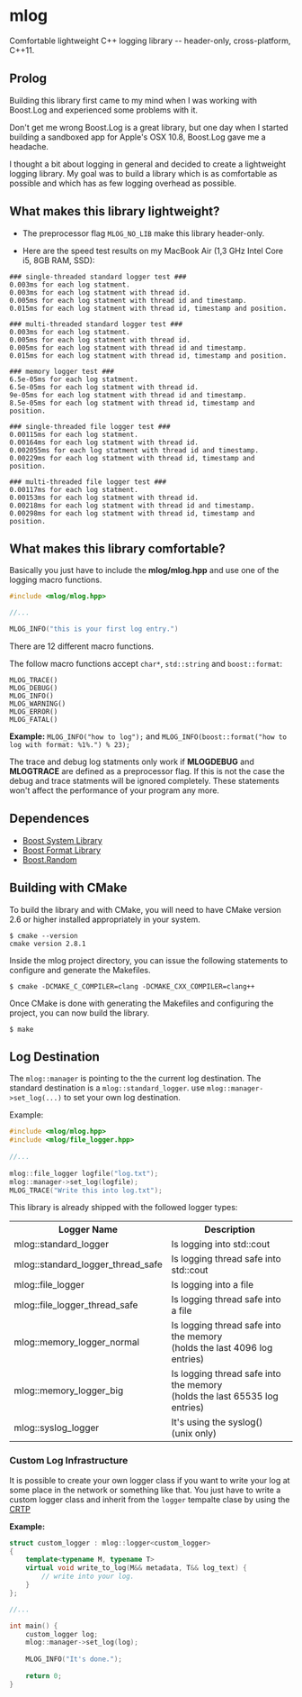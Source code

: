 # mlog

Comfortable lightweight C++ logging library -- header-only, cross-platform, C++11.

## Prolog

Building this library first came to my mind when I was working with Boost.Log and experienced some problems with it.

Don't get me wrong Boost.Log is a great library, but one day when I started building a sandboxed app for Apple's OSX 10.8, Boost.Log gave me a headache.

I thought a bit about logging in general and decided to create a lightweight logging library. My goal was to build a library which is as comfortable as possible and which has as few logging overhead as possible.

## What makes this library lightweight?

 - The preprocessor flag `MLOG_NO_LIB` make this library header-only.

 - Here are the speed test results on my MacBook Air (1,3 GHz Intel Core i5, 8GB RAM, SSD):
```
### single-threaded standard logger test ###
0.003ms for each log statment.
0.003ms for each log statment with thread id.
0.005ms for each log statment with thread id and timestamp.
0.015ms for each log statment with thread id, timestamp and position.

### multi-threaded standard logger test ###
0.003ms for each log statment.
0.005ms for each log statment with thread id.
0.005ms for each log statment with thread id and timestamp.
0.015ms for each log statment with thread id, timestamp and position.

### memory logger test ###
6.5e-05ms for each log statment.
6.5e-05ms for each log statment with thread id.
9e-05ms for each log statment with thread id and timestamp.
8.5e-05ms for each log statment with thread id, timestamp and position.

### single-threaded file logger test ###
0.00115ms for each log statment.
0.00164ms for each log statment with thread id.
0.002055ms for each log statment with thread id and timestamp.
0.00229ms for each log statment with thread id, timestamp and position.

### multi-threaded file logger test ###
0.00117ms for each log statment.
0.00153ms for each log statment with thread id.
0.00218ms for each log statment with thread id and timestamp.
0.00298ms for each log statment with thread id, timestamp and position.
```
## What makes this library comfortable?

Basically you just have to include the __mlog/mlog.hpp__ and use one of the logging macro functions.
```c++
#include <mlog/mlog.hpp>

//...

MLOG_INFO("this is your first log entry.")
```
There are 12 different macro functions.

The follow macro functions accept `char*`, `std::string` and `boost::format`:

    MLOG_TRACE()
    MLOG_DEBUG()
    MLOG_INFO()
    MLOG_WARNING()
    MLOG_ERROR()
    MLOG_FATAL()

__Example:__ `MLOG_INFO("how to log");` and `MLOG_INFO(boost::format("how to log with format: %1%.") % 23);`

The trace and debug log statments only work if __MLOGDEBUG__ and __MLOGTRACE__ are defined as a preprocessor flag. If this is not the case the debug and trace statments will be ignored completely. These statements won't affect the performance of your program any more.

## Dependences

 * [Boost System Library](www.boost.org/libs/system/)
 * [Boost Format Library](www.boost.org/libs/format/)
 * [Boost.Random](www.boost.org/libs/random/)
 

## Building with CMake

To build the library and with CMake, you will need to
have CMake version 2.6 or higher installed appropriately in your
system.

    $ cmake --version
    cmake version 2.8.1

Inside the mlog project directory, you can issue the following statements to
configure and generate the Makefiles.

    $ cmake -DCMAKE_C_COMPILER=clang -DCMAKE_CXX_COMPILER=clang++

Once CMake is done with generating the Makefiles and configuring the project,
you can now build the library.

    $ make

## Log Destination

The `mlog::manager` is pointing to the the current log destination.
The standard destination is a `mlog::standard_logger`. use `mlog::manager->set_log(...)` to set your own log destination.

Example:
```c++
#include <mlog/mlog.hpp>
#include <mlog/file_logger.hpp>
    
//...
    
mlog::file_logger logfile("log.txt");
mlog::manager->set_log(logfile);
MLOG_TRACE("Write this into log.txt");
```

This library is already shipped with the followed logger types:

<table>
  <tr>
    <th>Logger Name</th>
    <th>Description</th>
  </tr>
  <tr>
    <td>mlog::standard_logger</td>
    <td>Is logging into std::cout</td>
  </tr>
  <tr>
    <td>mlog::standard_logger_thread_safe</td>
    <td>Is logging thread safe into std::cout</td>
  </tr>
  <tr>
    <td>mlog::file_logger</td>
    <td>Is logging into a file</td>
  </tr> 
  <tr>
    <td>mlog::file_logger_thread_safe</td>
    <td>Is logging thread safe into a file</td>
  </tr>
  <tr>
    <td>mlog::memory_logger_normal</td>
    <td>Is logging thread safe into the memory<br>(holds the last 4096 log entries)</td>
  </tr>
  <tr>
    <td>mlog::memory_logger_big</td>
    <td>Is logging thread safe into the memory<br>(holds the last 65535 log entries)</td>
  </tr>
  <tr>
    <td>mlog::syslog_logger</td>
    <td>It's using the syslog() <br>(unix only)</td>
  </tr>
</table>

### Custom Log Infrastructure

It is possible to create your own logger class if you want to write your log at some place in the network or something like that. You just have to write a custom logger class and inherit from the `logger` tempalte clase by using the [CRTP](https://en.wikipedia.org/wiki/Curiously_recurring_template_pattern)

__Example:__
```c++
struct custom_logger : mlog::logger<custom_logger>
{
	template<typename M, typename T>
	virtual void write_to_log(M&& metadata, T&& log_text) {
		// write into your log.	
	}
};

//...

int main() {
	custom_logger log;
	mlog::manager->set_log(log);
	
	MLOG_INFO("It's done.");
	
	return 0;
}


```
